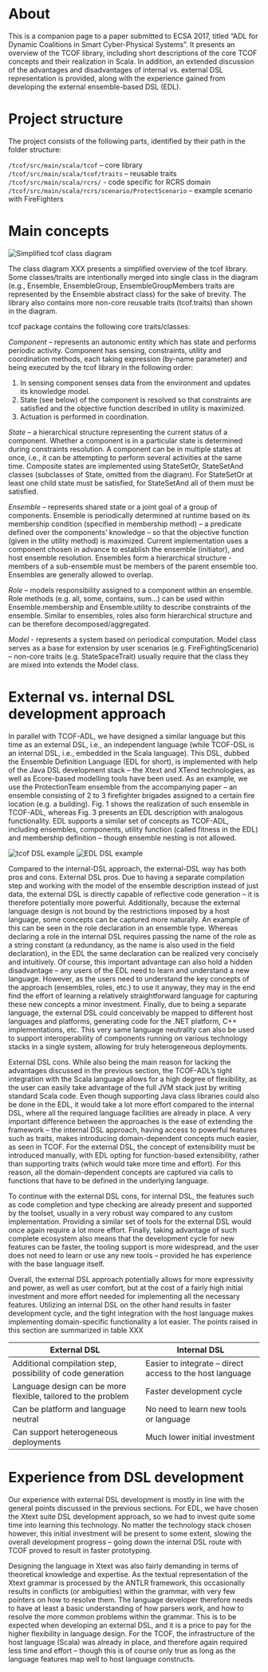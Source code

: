 # About

This is a companion page to a paper submitted to ECSA 2017, titled “ADL for Dynamic Coalitions in Smart Cyber-Physical Systems”. It presents an overview of the TCOF library, including short descriptions of the core TCOF concepts and their realization in Scala. In addition, an extended discussion of the advantages and disadvantages of internal vs. external DSL representation is provided, along with the experience gained from developing the external ensemble-based DSL (EDL).

# Project structure
The project consists of the following parts, identified by their path in the folder structure:

`/tcof/src/main/scala/tcof` – core library  
`/tcof/src/main/scala/tcof/traits` – reusable traits  
`/tcof/src/main/scala/rcrs/` - code specific for RCRS domain  
`/tcof/src/main/scala/rcrs/scenario/ProtectScenario` – example scenario with FireFighters  

# Main concepts

![Simplified tcof class diagram](https://github.com/d3scomp/tcof/blob/master/doc/tcof-class-diagram.png "Simplified tcof class diagram")

The class diagram XXX presents a simplified overview of the tcof library. Some classes/traits are intentionally merged into single class in the diagram (e.g., Ensemble, EnsembleGroup, EnsembleGroupMembers traits are represented by the Ensemble abstract class) for the sake of brevity. The library also contains more non-core reusable traits (tcof.traits) than shown in the diagram.

tcof package contains the following core traits/classes:

_Component_ – represents an autonomic entity which has state and performs periodic activity. Component has sensing, constraints, utility and coordination methods, each taking expression (by-name parameter) and being executed by the tcof library in the following order:
1.	In sensing component senses data from the environment and updates its knowledge model.
2.	State (see below) of the component is resolved so that constraints are satisfied and the objective function described in utility is maximized.
3.	Actuation is performed in coordination.

_State_ – a hierarchical structure representing the current status of a component. Whether a component is in a particular state is determined during constraints resolution. A component can be in multiple states at once, i.e., it can be attempting to perform several activities at the same time. Composite states are implemented using StateSetOr, StateSetAnd classes (subclasses of State, omitted from the diagram). For StateSetOr at least one child state must be satisfied, for StateSetAnd all of them must be satisfied.

_Ensemble_ – represents shared state or a joint goal of a group of components. Ensemble is periodically determined at runtime based on its membership condition (specified in membership method) – a predicate defined over the components’ knowledge – so that the objective function (given in the utility method) is maximized. Current implementation uses a component chosen in advance to establish the ensemble (initiator), and host ensemble resolution. 
Ensembles form a hierarchical structure - members of a sub-ensemble must be members of the parent ensemble too. Ensembles are generally allowed to overlap.

_Role_ – models responsibility assigned to a component within an ensemble. Role methods (e.g. all, some, contains, sum…) can be used within Ensemble.membership and Ensemble.utility to describe constraints of the ensemble. Similar to ensembles, roles also form hierarchical structure and can be therefore decomposed/aggregated.

_Model_ - represents a system based on periodical computation. Model class serves as a base for extension by user scenarios (e.g. FireFightingScenario) – non-core traits (e.g. StateSpaceTrait) usually require that the class they are mixed into extends the Model class.

# External vs. internal DSL development approach

In parallel with TCOF-ADL, we have designed a similar language but this time as an external DSL, i.e., an independent language (while TCOF-DSL is an internal DSL, i.e., embedded in the Scala language). This DSL, dubbed the Ensemble Definition Language (EDL for short), is implemented with help of the Java DSL development stack – the Xtext and XTend technologies, as well as Ecore-based modelling tools have been used. As an example, we use the ProtectionTeam ensemble from the accompanying paper – an ensemble consisting of 2 to 3 firefighter brigades assigned to a certain fire location (e.g. a building). Fig. 1 shows the realization of such ensemble in TCOF-ADL, whereas Fig. 3 presents an EDL description with analogous functionality. EDL supports a similar set of concepts as TCOF-ADL, including ensembles, components, utility function (called fitness in the EDL) and membership definition – though ensemble nesting is not allowed.

![tcof DSL example](https://github.com/d3scomp/tcof/blob/master/doc/tcof-code.png "tcof DSL example")
![EDL DSL example](https://github.com/d3scomp/tcof/blob/master/doc/edl-code.png "EDL DSL example")

Compared to the internal-DSL approach, the external-DSL way has both pros and cons.
External DSL pros. Due to having a separate compilation step and working with the model of the ensemble description instead of just data, the external DSL is directly capable of reflective code generation – it is therefore potentially more powerful. Additionally, because the external language design is not bound by the restrictions imposed by a host language, some concepts can be captured more naturally. An example of this can be seen in the role declaration in an ensemble type. Whereas declaring a role in the internal DSL requires passing the name of the role as a string constant (a redundancy, as the name is also used in the field declaration), in the EDL the same declaration can be realized very concisely and intuitively. Of course, this important advantage can also hold a hidden disadvantage – any users of the EDL need to learn and understand a new language. However, as the users need to understand the key concepts of the approach (ensembles, roles, etc.) to use it anyway, they may in the end find the effort of learning a relatively straightforward language for capturing these new concepts a minor investment. Finally, due to being a separate language, the external DSL could conceivably be mapped to different host languages and platforms, generating code for the .NET platform, C++ implementations, etc. This very same language neutrality can also be used to support interoperability of components running on various technology stacks in a single system, allowing for truly heterogeneous deployments.

External DSL cons. While also being the main reason for lacking the advantages discussed in the previous section, the TCOF-ADL’s tight integration with the Scala language allows for a high degree of flexibility, as the user can easily take advantage of the full JVM stack just by writing standard Scala code. Even though supporting Java class libraries could also be done in the EDL, it would take a lot more effort compared to the internal DSL, where all the required language facilities are already in place. A very important difference between the approaches is the ease of extending the framework – the internal DSL approach, having access to powerful features such as traits, makes introducing domain-dependent concepts much easier, as seen in TCOF. For the external DSL, the concept of extensibility must be introduced manually, with EDL opting for function-based extensibility, rather than supporting traits (which would take more time and effort). For this reason, all the domain-dependent concepts are captured via calls to functions that have to be defined in the underlying language. 

To continue with the external DSL cons, for internal DSL, the features such as code completion and type checking are already present and supported by the toolset, usually in a very robust way compared to any custom implementation. Providing a similar set of tools for the external DSL would once again require a lot more effort. Finally, taking advantage of such complete ecosystem also means that the development cycle for new features can be faster, the tooling support is more widespread, and the user does not need to learn or use any new tools – provided he has experience with the base language itself.

Overall, the external DSL approach potentially allows for more expressivity and power, as well as user comfort, but at the cost of a fairly high initial investment and more effort needed for implementing all the necessary features. Utilizing an internal DSL on the other hand results in faster development cycle, and the tight integration with the host language makes implementing domain-specific functionality a lot easier. The points raised in this section are summarized in table XXX

External DSL | Internal DSL
--- | ---
Additional compilation step, possibility of code generation | Easier to integrate – direct access to the host language
Language design can be more flexible, tailored to the problem | Faster development cycle
Can be platform and language neutral | No need to learn new tools or language
Can support heterogeneous deployments	| Much lower initial investment

# Experience from DSL development

Our experience with external DSL development is mostly in line with the general points discussed in the previous sections. For EDL, we have chosen the Xtext suite DSL development approach, so we had to invest quite some time into learning this technology. No matter the technology stack chosen however, this initial investment will be present to some extent, slowing the overall development progress – going down the internal DSL route with TCOF proved to result in faster prototyping.

Designing the language in Xtext was also fairly demanding in terms of theoretical knowledge and expertise. As the textual representation of the Xtext grammar is processed by the ANTLR framework, this occasionally results in conflicts (or ambiguities) within the grammar, with very few pointers on how to resolve them. The language developer therefore needs to have at least a basic understanding of how parsers work, and how to resolve the more common problems within the grammar. This is to be expected when developing an external DSL, and it is a price to pay for the higher flexibility in language design. For the TCOF, the infrastructure of the host language (Scala) was already in place, and therefore again required less time and effort – though this is of course only true as long as the language features map well to host language constructs.


